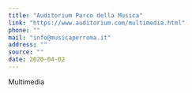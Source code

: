 ```yaml
---
title: "Auditorium Parco della Musica"
link: "https://www.auditorium.com/multimedia.html"
phone: ""
mail: "info@musicaperroma.it"
address: ""
source: ""
date: 2020-04-02
---
```


Multimedia
